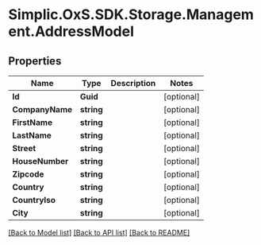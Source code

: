 # Simplic.OxS.SDK.Storage.Management.AddressModel

## Properties

Name | Type | Description | Notes
------------ | ------------- | ------------- | -------------
**Id** | **Guid** |  | [optional] 
**CompanyName** | **string** |  | [optional] 
**FirstName** | **string** |  | [optional] 
**LastName** | **string** |  | [optional] 
**Street** | **string** |  | [optional] 
**HouseNumber** | **string** |  | [optional] 
**Zipcode** | **string** |  | [optional] 
**Country** | **string** |  | [optional] 
**CountryIso** | **string** |  | [optional] 
**City** | **string** |  | [optional] 

[[Back to Model list]](../README.md#documentation-for-models) [[Back to API list]](../README.md#documentation-for-api-endpoints) [[Back to README]](../README.md)

